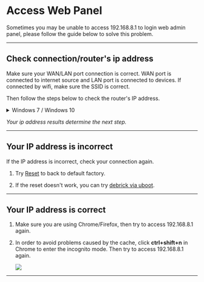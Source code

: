 # Access Web Panel

Sometimes you may be unable to access 192.168.8.1 to login web admin panel, please follow the guide below to solve this problem.

---

## Check connection/router's ip address 

Make sure your WAN/LAN port connection is correct. WAN port is connected to internet source and LAN port is connected to devices. If connected by wifi, make sure the SSID is correct.

Then follow the steps below to check the router's IP address.

<details>
        <summary>Windows 7 / Windows 10</summary>
<ol type="1">
         <li>Go to Control Panel -> Network and Internet -> Network and Sharing Center -> Change adapter settings.</li>
         <li>Right click Local Area Connection -> Status .</li>
         <li>Click Details -> Check IPv4 Default Gateway if it is 192.168.8.1(Correct results).
         <img src="https://static.gl-inet.com/docs/en/3/troubleshooting/access_web_panel/1.png"/></li>
        </ol>
        </details>

*Your ip address results determine the next step.*

---

## Your IP address is incorrect

If the IP address is incorrect, check your connection again.

<ol type="1">
   <li>

   Try [Reset](reset.md) to back to default factory.

   </li>
   <li>

   If the reset doesn't work, you can try [debrick via uboot](debrick.md).

   </li>
</ol>

---

## Your IP address is correct


<ol type="1">
   <li>

   Make sure you are using Chrome/Firefox, then try to access 192.168.8.1 again.

   </li>
   <li>

   In order to avoid problems caused by the cache, click **ctrl+shift+n** in Chrome to enter the incognito mode. Then try to access 192.168.8.1 again. 

   <img src="https://static.gl-inet.com/docs/en/3/troubleshooting/access_web_panel/2.png"/></li>
   </li>
</ol>

---
